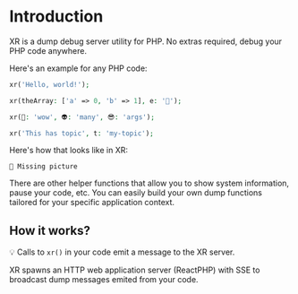 # Introduction

XR is a dump debug server utility for PHP. No extras required, debug your PHP code anywhere.

Here's an example for any PHP code:

```php
xr('Hello, world!');

xr(theArray: ['a' => 0, 'b' => 1], e: '🔴');

xr(🤭: 'wow', 👽: 'many', 😎: 'args');

xr('This has topic', t: 'my-topic');
```

Here's how that looks like in XR:

`🚧 Missing picture`

There are other helper functions that allow you to show system information, pause your code, etc. You can easily build your own dump functions tailored for your specific application context.

## How it works?

💡 Calls to `xr()` in your code emit a message to the XR server.

XR spawns an HTTP web application server (ReactPHP) with SSE to broadcast dump messages emited from your code.
